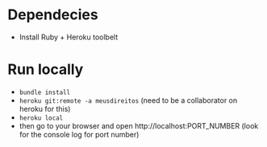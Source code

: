 # Dependecies

* Install Ruby + Heroku toolbelt

# Run locally

* `bundle install`
* `heroku git:remote -a meusdireitos` (need to be a collaborator on heroku for this)
* `heroku local`
*  then go to your browser and open http://localhost:PORT_NUMBER (look for the console log for port number)
